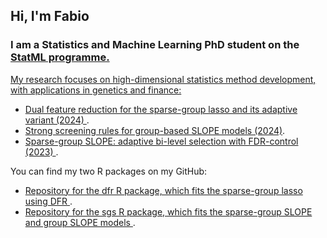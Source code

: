<h2 align="left">Hi, I'm Fabio</h1>
<h3 align="left">I am a Statistics and Machine Learning PhD student on the <a href="https://statml.io">StatML programme.</h3>

My research focuses on high-dimensional statistics method development, with applications in genetics and finance:
 - <a href="https://arxiv.org/abs/2405.17094">Dual feature reduction for the sparse-group lasso and its adaptive variant (2024) </a>.
 - <a href="https://arxiv.org/abs/2405.15357">Strong screening rules for group-based SLOPE models (2024)</a>.
 - <a href="https://arxiv.org/abs/2305.09467"> Sparse-group SLOPE: adaptive bi-level selection with FDR-control (2023) </a>.

You can find my two R packages on my GitHub:
 - <a href="https://github.com/ff1201/dfr"> Repository for the dfr R package, which fits the sparse-group lasso using DFR </a>.
 - <a href="https://github.com/ff1201/sgs"> Repository for the sgs R package, which fits the sparse-group SLOPE and group SLOPE models </a>.
